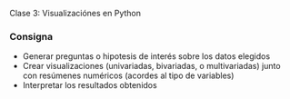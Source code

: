Clase 3: Visualizaciónes en Python

### Consigna
<ul>
<li> Generar preguntas o hipotesis de interés sobre los datos elegidos</li>
<li> Crear visualizaciones (univariadas, bivariadas, o multivariadas) junto con resúmenes numéricos (acordes al tipo de variables)</li>
<li> Interpretar los resultados obtenidos</li>
</ul>
